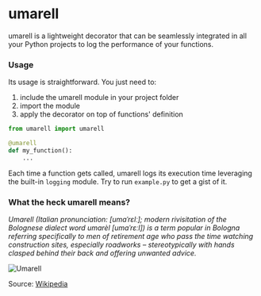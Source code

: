 # umarell

umarell is a lightweight decorator that can be seamlessly integrated in all your Python projects to
 log
 the performance of your functions.
 
 ### Usage
 
Its usage is straightforward. You just need to:
 1. include the umarell module in your project folder
 2. import the module
 3. apply the decorator on top of functions' definition

```python
from umarell import umarell

@umarell
def my_function():
    ...
``` 

Each time a function gets called, umarell logs its execution time leveraging the built-in `logging`
 module. Try to run `example.py` to get a gist of it.
 
### What the heck umarell means?
_Umarell (Italian pronunciation: [umaˈrɛlː]; modern rivisitation of the Bolognese dialect word 
umarèl [umaˈrɛːl]) is a term popular in Bologna referring specifically to men of retirement age 
who pass the time watching construction sites, especially roadworks – stereotypically with hands clasped behind their back and offering unwanted advice._

![Umarell](https://commons.wikimedia.org/wiki/File:Umarells.jpg#/media/File:Umarells.jpg 
"Wild Umarells in Bologna")

Source: [Wikipedia](https://en.wikipedia.org/wiki/Umarell)
 
 
 
 
